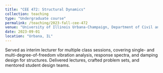 ```yaml
---
title: "CEE 472: Structural Dynamics"
collection: teaching
type: "Undergraduate course"
permalink: /teaching/2023-fall-cee-472
venue: "University of Illinois Urbana-Champaign, Department of Civil and Environmental Engineering"
date: 2023-09-01
location: "Urbana, IL"
---
```


Served as interim lecturer for multiple class sessions, covering single- and multi-degree-of-freedom vibration analysis, response spectra, and damping design for structures. Delivered lectures, crafted problem sets, and mentored student design teams.

